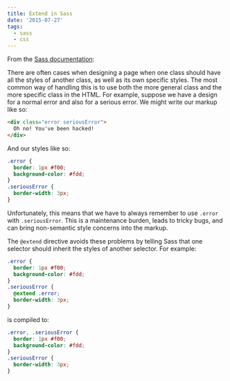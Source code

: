 ```yaml
---
title: Extend in Sass
date: '2015-07-27'
tags:
  - sass
  - css
---
```

From the [Sass documentation](http://sass-lang.com/documentation/file.SASS_REFERENCE.html#extend):

There are often cases when designing a page when one class should have all the styles of another class, as well as its own specific styles. The most common way of handling this is to use both the more general class and the more specific class in the HTML. <!--more-->For example, suppose we have a design for a normal error and also for a serious error. We might write our markup like so:

```html
<div class="error seriousError">
  Oh no! You've been hacked!
</div>
```

And our styles like so:

```css
.error {
  border: 1px #f00;
  background-color: #fdd;
}
.seriousError {
  border-width: 3px;
}
```

Unfortunately, this means that we have to always remember to use `.error` with `.seriousError`. This is a maintenance burden, leads to tricky bugs, and can bring non-semantic style concerns into the markup.

The `@extend` directive avoids these problems by telling Sass that one selector should inherit the styles of another selector. For example:

```scss
.error {
  border: 1px #f00;
  background-color: #fdd;
}
.seriousError {
  @extend .error;
  border-width: 3px;
}
```

is compiled to:

```css
.error, .seriousError {
  border: 1px #f00;
  background-color: #fdd;
}
.seriousError {
  border-width: 3px;
}
```
